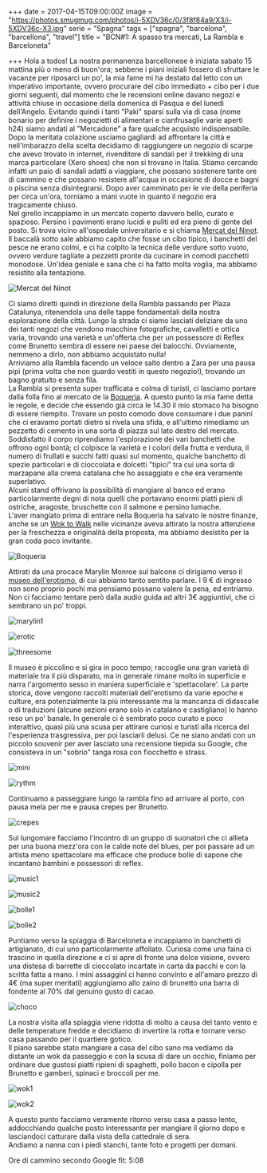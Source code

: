 +++
date = 2017-04-15T09:00:00Z
image = "https://photos.smugmug.com/photos/i-5XDV36c/0/3f8f84a9/X3/i-5XDV36c-X3.jpg"
serie = "Spagna"
tags = ["spagna", "barcelona", "barcellona", "travel"]
title = "BCN#1: A spasso tra mercati, La Rambla e Barceloneta"

+++
Hola a todos! La nostra permanenza barcellonese è iniziata sabato 15 mattina più o meno di buon'ora; sebbene i piani iniziali fossero di sfruttare le vacanze per riposarci un po', la mia fame mi ha destato dal letto con un imperativo importante, ovvero procurare del cibo immediato + cibo per i due giorni seguenti, dal momento che le recensioni online davano negozi e attività chiuse in occasione della domenica di Pasqua e del lunedì dell'Angelo. Evitando quindi i tanti "Paki" sparsi sulla via di casa (nome bonario per definire i negozietti di alimentari e cianfrusaglie varie aperti h24) siamo andati al "Mercadone" a fare qualche acquisto indispensabile.  
Dopo la meritata colazione usciamo gagliardi ad affrontare la città e nell'imbarazzo della scelta decidiamo di raggiungere un negozio di scarpe che avevo trovato in internet, rivenditore di sandali per il trekking di una marca particolare (Xero shoes) che non si trovano in Italia. Stiamo cercando infatti un paio di sandali adatti a viaggiare, che possano sostenere tante ore di cammino e che possano resistere all'acqua in occasione di docce e bagni o piscina senza disintegrarsi. Dopo aver camminato per le vie della periferia per circa un'ora, torniamo a mani vuote in quanto il negozio era tragicamente chiuso.  
Nel girello incappiamo in un mercato coperto davvero bello, curato e spazioso. Persino i pavimenti erano lucidi e puliti ed era pieno di gente del posto. Si trova vicino all'ospedale universitario e si chiama [Mercat del Ninot](http://www.mercatdelninot.com).  Il baccalà sotto sale abbiamo capito che fosse un cibo tipico, i banchetti del pesce ne erano colmi, e ci ha colpito la tecnica delle verdure sotto vuoto, ovvero verdure tagliate a pezzetti pronte da cucinare in comodi pacchetti monodose. Un'idea geniale e sana che ci ha fatto molta voglia, ma abbiamo resistito alla tentazione.

![Mercat del Ninot](https://photos.smugmug.com/photos/i-5mHW6hV/0/22fca77b/X3/i-5mHW6hV-X3.jpg)

Ci siamo diretti quindi in direzione della Rambla passando per Plaza Catalunya, ritenendola una delle tappe fondamentali della nostra esplorazione della città. Lungo la strada ci siamo lasciati deliziare da uno dei tanti negozi che vendono macchine fotografiche, cavalletti e ottica varia, trovando una varietà e un'offerta che per un possessore di Reflex come Brunetto sembra di essere nei paese dei balocchi. Ovviamente, nemmeno a dirlo, non abbiamo acquistato nulla!  
Arriviamo alla Rambla facendo un veloce salto dentro a Zara per una pausa pipì (prima volta che non guardo vestiti in questo negozio!), trovando un bagno gratuito e senza fila.  
La Rambla si presenta super trafficata e colma di turisti, ci lasciamo portare dalla folla fino al mercato de la [Boqueria](http://www.boqueria.info/mobile/). A questo punto la mia fame detta le regole, e decide che essendo già circa le 14.30 il mio stomaco ha bisogno di essere riempito. Trovare un posto comodo dove consumare i due panini che ci eravamo portati dietro si rivela una sfida, e all'ultimo rimediamo un pezzetto di cemento in una sorta di piazza sul lato destro del mercato. Soddisfatto il corpo riprendiamo l'esplorazione dei vari banchetti che offrono ogni bontà; ci colpisce la varietà e i colori della frutta e verdura, il numero di frullati e succhi fatti quasi sul momento, qualche banchetto di spezie particolari e di cioccolata e dolcetti "tipici" tra cui una sorta di marzapane alla crema catalana che ho assaggiato e che era veramente superlativo.  
Alcuni stand offrivano la possibilità di mangiare al banco ed erano particolarmente degni di nota quelli che portavano enormi piatti pieni di ostriche, aragoste, bruschette con il salmone e persino lumache.  
L'aver mangiato prima di entrare nella Boqueria ha salvato le nostre finanze, anche se un [Wok to Walk](http://woktowalk.com) nelle vicinanze aveva attirato la nostra attenzione per la freschezza e originalità della proposta, ma abbiamo desistito per la gran coda poco invitante.

![Boqueria](https://photos.smugmug.com/photos/i-rsZVGRw/0/8dd93e4e/X3/i-rsZVGRw-X3.jpg)

Attirati da una procace Marylin Monroe sul balcone ci dirigiamo verso il [museo dell'erotismo](http://www.erotica-museum.com), di cui abbiamo tanto sentito parlare. I 9 € di ingresso non sono proprio pochi ma pensiamo possano valere la pena, ed entriamo. Non ci facciamo tentare però dalla audio guida ad altri 3€ aggiuntivi, che ci sembrano un po' troppi.

![marylin1](https://photos.smugmug.com/photos/i-ggxvTQj/0/9cfac0a8/X2/i-ggxvTQj-X2.jpg)

![erotic](https://photos.smugmug.com/photos/i-zpGSRBs/0/b8ced660/X3/i-zpGSRBs-X3.jpg)

![threesome](https://photos.smugmug.com/photos/i-x5rJS6v/0/b83bf117/X3/i-x5rJS6v-X3.jpg)

Il museo è piccolino e si gira in poco tempo; raccoglie una gran varietà di materiale tra il più disparato, ma in generale rimane molto in superficie e narra l'argomento sesso in maniera superficiale e 'spettacolare'. La parte storica, dove vengono raccolti materiali dell'erotismo da varie epoche e culture, era potenzialmente la più interessante ma la mancanza di didascalie o di traduzioni (alcune sezioni erano solo in catalano e castigliano) lo hanno reso un po' banale. In generale ci è sembrato poco curato e poco  interattivo, quasi più una scusa per attirare curiosi e turisti alla ricerca del l'esperienza trasgressiva, per poi lasciarli delusi. Ce ne siano andati con un piccolo souvenir per aver lasciato una recensione tiepida su Google, che consisteva in un "sobrio" tanga rosa con fiocchetto e strass.

![mini](https://photos.smugmug.com/photos/i-FGPNDkq/0/34e6377c/X2/i-FGPNDkq-X2.jpg)

![rythm](https://photos.smugmug.com/photos/i-qpxfP4c/0/bbc2ab44/X2/i-qpxfP4c-X2.jpg)

Continuamo a passeggiare lungo la rambla fino ad arrivare al porto, con pausa mela per me e pausa crepes per Brunetto.

![crepes](https://photos.smugmug.com/photos/i-qkCcNxH/0/7a6c4bf3/X2/i-qkCcNxH-X2.jpg)

Sul lungomare facciamo l'incontro di un gruppo di suonatori che ci allieta per una buona mezz'ora con le calde note del blues, per poi passare ad un artista meno spettacolare ma efficace che produce bolle di sapone che incantano bambini e possessori di reflex.

![music1](/images/barcellona2017/20170415180450_IMG_3108-01.jpeg)

![music2](/images/barcellona2017/20170415175736_IMG_3099-01.jpeg)

![bolle1](/images/barcellona2017/20170415181210_IMG_3133-01.jpeg)

![bolle2](/images/barcellona2017/20170415181448_IMG_3149-01.jpeg)

Puntiamo verso la spiaggia di Barceloneta e incappiamo in banchetti di artigianato, di cui uno particolarmente affollato. Curiosa come una faina ci trascino in quella direzione e ci si apre di fronte una dolce visione, ovvero una distesa di barrette di cioccolato incartate in carta da pacchi e con la scritta fatta a mano. I mini assaggini ci hanno convinto e all'amaro prezzo di 4€ (ma super meritati) aggiungiamo allo zaino di brunetto una barra di fondente al 70% dal genuino gusto di cacao.

![choco](/images/barcellona2017/IMG_20170418_002502-01.jpeg)

La nostra visita alla spiaggia viene ridotta di molto a causa del tanto vento e delle temperature fredde e decidiamo di invertire la rotta e tornare verso casa passando per il quartiere gotico.  
Il piano sarebbe stato mangiare a casa del cibo sano ma vediamo da distante un wok da passeggio e con la scusa di dare un occhio, finiamo per ordinare due gustosi piatti ripieni di spaghetti, pollo bacon e cipolla per Brunetto e gamberi, spinaci e broccoli per me.

![wok1](/images/barcellona2017/20170415193113_IMG_3169-01.jpeg)

![wok2](/images/barcellona2017/20170415193540_IMG_3172-01.jpeg)

A questo punto facciamo veramente ritorno verso casa a passo lento, addocchiando qualche posto interessante per mangiare il giorno dopo e lasciandoci catturare dalla vista della cattedrale di sera.  
Andiamo a nanna con i piedi stanchi, tante foto e progetti per domani.

Ore di cammino secondo Google fit: 5:08